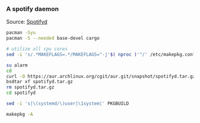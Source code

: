 ### A spotify daemon
Source: [Spotifyd](https://github.com/Spotifyd/spotifyd)
```sh
pacman -Syu
pacman -S --needed base-devel cargo

# utilize all cpu cores
sed -i 's/.*MAKEFLAGS=.*/MAKEFLAGS="-j'$( nproc )'"/' /etc/makepkg.conf

su alarm
cd
curl -O https://aur.archlinux.org/cgit/aur.git/snapshot/spotifyd.tar.gz
bsdtar xf spotifyd.tar.gz
rm spotifyd.tar.gz
cd spotifyd

sed -i 's|\(systemd/\)user|\1system|' PKGBUILD

makepkg -A
```
